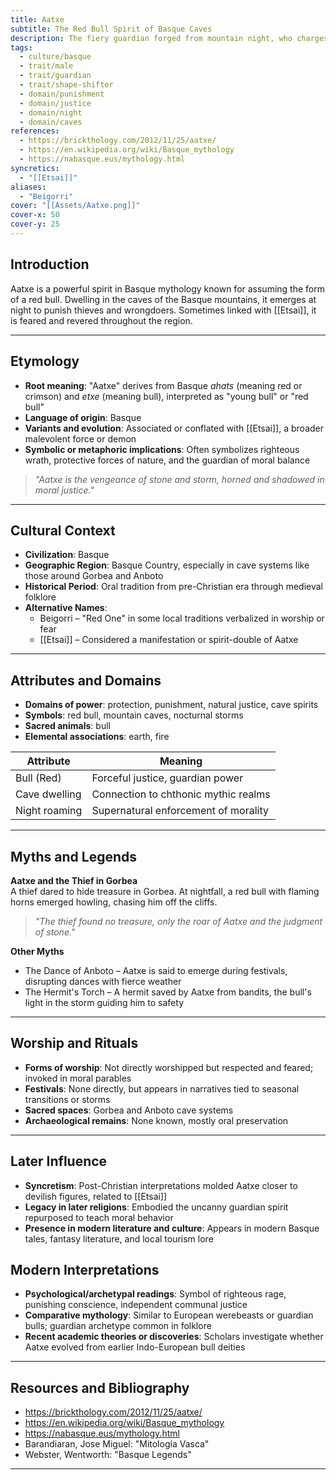 ```yaml
---
title: Aatxe
subtitle: The Red Bull Spirit of Basque Caves
description: The fiery guardian forged from mountain night, who charges down to punish wrongdoers and vanishes with the mist of Basque myths.
tags:
  - culture/basque
  - trait/male
  - trait/guardian
  - trait/shape-shifter
  - domain/punishment
  - domain/justice
  - domain/night
  - domain/caves
references:
  - https://brickthology.com/2012/11/25/aatxe/
  - https://en.wikipedia.org/wiki/Basque_mythology
  - https://nabasque.eus/mythology.html
syncretics:
  - "[[Etsai]]"
aliases:
  - "Beigorri"
cover: "[[Assets/Aatxe.png]]"
cover-x: 50
cover-y: 25
---
```

##  Introduction
Aatxe is a powerful spirit in Basque mythology known for assuming the form of a red bull. Dwelling in the caves of the Basque mountains, it emerges at night to punish thieves and wrongdoers. Sometimes linked with [[Etsai]], it is feared and revered throughout the region.

---

## Etymology

- **Root meaning**: "Aatxe" derives from Basque *ahats* (meaning red or crimson) and *etxe* (meaning bull), interpreted as "young bull" or "red bull"
- **Language of origin**: Basque
- **Variants and evolution**: Associated or conflated with [[Etsai]], a broader malevolent force or demon
- **Symbolic or metaphoric implications**: Often symbolizes righteous wrath, protective forces of nature, and the guardian of moral balance

> _"Aatxe is the vengeance of stone and storm, horned and shadowed in moral justice."_  

---

##  Cultural Context

- **Civilization**: Basque
- **Geographic Region**: Basque Country, especially in cave systems like those around Gorbea and Anboto
- **Historical Period**: Oral tradition from pre-Christian era through medieval folklore
- **Alternative Names**:
  - Beigorri – "Red One" in some local traditions verbalized in worship or fear
  - [[Etsai]] – Considered a manifestation or spirit-double of Aatxe

---

## Attributes and Domains

- **Domains of power**: protection, punishment, natural justice, cave spirits
- **Symbols**: red bull, mountain caves, nocturnal storms
- **Sacred animals**: bull
- **Elemental associations**: earth, fire

| Attribute       | Meaning                              |
|----------------|---------------------------------------|
| Bull (Red)     | Forceful justice, guardian power      |
| Cave dwelling  | Connection to chthonic mythic realms  |
| Night roaming  | Supernatural enforcement of morality  |

---

## Myths and Legends

**Aatxe and the Thief in Gorbea**  
A thief dared to hide treasure in Gorbea. At nightfall, a red bull with flaming horns emerged howling, chasing him off the cliffs.

> _"The thief found no treasure, only the roar of Aatxe and the judgment of stone."_  

**Other Myths**
- The Dance of Anboto – Aatxe is said to emerge during festivals, disrupting dances with fierce weather
- The Hermit's Torch – A hermit saved by Aatxe from bandits, the bull's light in the storm guiding him to safety

---

## Worship and Rituals

- **Forms of worship**: Not directly worshipped but respected and feared; invoked in moral parables
- **Festivals**: None directly, but appears in narratives tied to seasonal transitions or storms
- **Sacred spaces**: Gorbea and Anboto cave systems
- **Archaeological remains**: None known, mostly oral preservation

---

## Later Influence

- **Syncretism**: Post-Christian interpretations molded Aatxe closer to devilish figures, related to [[Etsai]]
- **Legacy in later religions**: Embodied the uncanny guardian spirit repurposed to teach moral behavior
- **Presence in modern literature and culture**: Appears in modern Basque tales, fantasy literature, and local tourism lore

## Modern Interpretations

- **Psychological/archetypal readings**: Symbol of righteous rage, punishing conscience, independent communal justice
- **Comparative mythology**: Similar to European werebeasts or guardian bulls; guardian archetype common in folklore
- **Recent academic theories or discoveries**: Scholars investigate whether Aatxe evolved from earlier Indo-European bull deities

---

## Resources and Bibliography

- https://brickthology.com/2012/11/25/aatxe/
- https://en.wikipedia.org/wiki/Basque_mythology
- https://nabasque.eus/mythology.html
- Barandiaran, Jose Miguel: "Mitología Vasca"
- Webster, Wentworth: "Basque Legends"

---